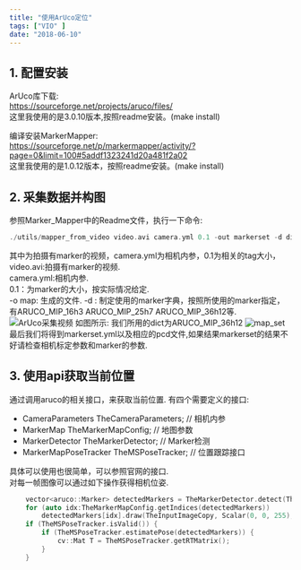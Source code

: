 ```yaml
---
title: "使用ArUco定位"
tags: ["VIO" ]
date: "2018-06-10"
---
```


## 1. 配置安装

ArUco库下载:   
https://sourceforge.net/projects/aruco/files/  
这里我使用的是3.0.10版本,按照readme安装。(make install) 

编译安装MarkerMapper:   
https://sourceforge.net/p/markermapper/activity/?page=0&limit=100#5addf1323241d20a481f2a02  
这里我使用的是1.0.12版本，按照readme安装。(make install) 

## 2. 采集数据并构图
参照Marker_Mapper中的Readme文件，执行一下命令:
```cpp
./utils/mapper_from_video video.avi camera.yml 0.1 -out markerset -d dict
```
其中为拍摄有marker的视频，camera.yml为相机内参，0.1为相关的tag大小，
video.avi:拍摄有marker的视频.  
camera.yml:相机内参.  
0.1：为marker的大小，按实际情况给定.  
-o map: 生成的文件.
-d <dict>: 制定使用的marker字典，按照所使用的marker指定，有ARUCO_MIP_16h3 ARUCO_MIP_25h7 ARUCO_MIP_36h12等.  
![ArUco采集视频](/media/posts/ArUco/arUco_marker_1.png)
如图所示: 我们所用的dict为ARUCO_MIP_36h12
![map_set](/media/posts/ArUco/map_viewer_screenshot_10.06.2018.png)
最后我们将得到markerset.yml以及相应的pcd文件,如果结果markerset的结果不好请检查相机标定参数和marker的参数.

## 3. 使用api获取当前位置
通过调用aruco的相关接口，来获取当前位置.
有四个需要定义的接口:  

* CameraParameters TheCameraParameters;     // 相机内参
* MarkerMap TheMarkerMapConfig;             // 地图参数
* MarkerDetector TheMarkerDetector;         // Marker检测
* MarkerMapPoseTracker TheMSPoseTracker;    // 位置跟踪接口

具体可以使用也很简单，可以参照官网的接口.   
对每一帧图像可以通过如下操作获得相机位姿.
```cpp
    vector<aruco::Marker> detectedMarkers = TheMarkerDetector.detect(TheInputImage);
    for (auto idx:TheMarkerMapConfig.getIndices(detectedMarkers))
        detectedMarkers[idx].draw(TheInputImageCopy, Scalar(0, 0, 255), 2);
    if (TheMSPoseTracker.isValid()) {
        if (TheMSPoseTracker.estimatePose(detectedMarkers)) {
            cv::Mat T = TheMSPoseTracker.getRTMatrix();
        }
    }
```

